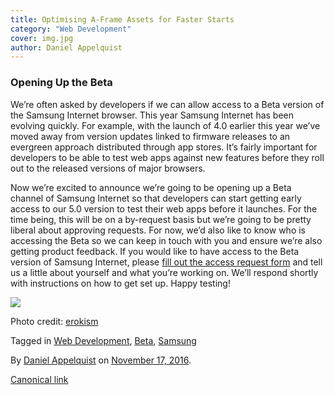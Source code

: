 ```yaml
---
title: Optimising A-Frame Assets for Faster Starts
category: "Web Development"
cover: img.jpg
author: Daniel Appelquist
---
```


### Opening Up the Beta

We’re often asked by developers if we can allow access to a Beta version of the Samsung Internet browser. This year Samsung Internet has been evolving quickly. For example, with the launch of 4.0 earlier this year we’ve moved away from version updates linked to firmware releases to an evergreen approach distributed through app stores. It’s fairly important for developers to be able to test web apps against new features before they roll out to the released versions of major browsers.

Now we’re excited to announce we’re going to be opening up a Beta channel of Samsung Internet so that developers can start getting early access to our 5.0 version to test their web apps before it launches. For the time being, this will be on a by-request basis but we’re going to be pretty liberal about approving requests. For now, we’d also like to know who is accessing the Beta so we can keep in touch with you and ensure we’re also getting product feedback. If you would like to have access to the Beta version of Samsung Internet, please [fill out the access request form](https://docs.google.com/forms/d/e/1FAIpQLScjqSapawwHwnImPXT_rtlY-Dp2EFcmyko1elVAMIiWGdPdTA/viewform) and tell us a little about yourself and what you’re working on. We’ll respond shortly with instructions on how to get set up. Happy testing!

![](https://cdn-images-1.medium.com/max/2000/1*AMiXo78LaSYeC8lUbe5xwA.jpeg)

Photo credit: [erokism](https://www.flickr.com/photos/10295270@N05/4721502699/in/photolist-8cdWfX-8bZ1zN-9RZwcE-8JMTmj-8JMTcE-7c3L3D-6BRKD7-cBeWBG-8scYaa-FE2TF-nhVshc-cBeXHL-2XnoQ3-ew2D8B-abDZqP-6QkvFC-8oZqaS-nQQaH5-7PJVvr-mNbqoB-diVeoy-FE375-FE2GP-4vpddT-8oWi5H-FE3gv-8oWicn-8gDtEC-FE4eZ-8oZrhY-8oWgDg-diV1e7-8K1ULE-2PKak7-FE52p-abS15N-8oWhca-axnwCH-ef4GKg-ccqfqC-cdrXGL-8oWhLX-r7nDES-FE2H8-8oWikk-cdrXPC-FE45X-FE3bS-4JAJW-3eZmwt)

Tagged in [Web Development](https://medium.com/tag/web-development), [Beta](https://medium.com/tag/beta), [Samsung](https://medium.com/tag/samsung)

By [Daniel Appelquist](https://medium.com/@torgo) on [November 17, 2016](https://medium.com/p/d0f988fb77fb).

[Canonical link](https://medium.com/@torgo/beta-d0f988fb77fb)
